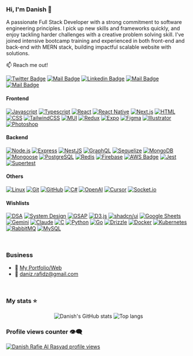 ### Hi, I'm Danish 👋

A passionate Full Stack Developer with a strong commitment to software engineering principles. I pick up new skills and frameworks quickly, and enjoy tackling harder challenges with a creative problem solving skill. I've joined intensive bootcamp training and experienced in both front-end and back-end with MERN stack, building impactful scalable website with solutions.

:mailbox: Reach me out!

[![Twitter Badge](https://img.shields.io/badge/-@Twitter-1ca0f1?style=flat&labelColor=1ca0f1&logo=twitter&logoColor=white&link=https://twitter.com/MaksymRudnyi)](https://twitter.com/DevDanzen) 
[![Mail Badge](https://img.shields.io/badge/-Youtube-e74c3c?style=flat&labelColor=e74c3c&logo=youtube&logoColor=white)]([https://youtube.com/@MaksymRudnyi?si=rYeYSkEaREqugOCt](https://www.youtube.com/@DevDanzen))
[![Linkedin Badge](https://img.shields.io/badge/-Linkedin-0e76a8?style=flat&labelColor=0e76a8&logo=linkedin&logoColor=white)](https://www.linkedin.com/in/https://www.linkedin.com/in/danish-rafie-al-rasyad//) 
[![Mail Badge](https://img.shields.io/badge/-@Instagram-e84393?style=flat&labelColor=e84393&logo=instagram&logoColor=white)](https://www.instagram.com/devdanzen/) 
[![Mail Badge](https://img.shields.io/badge/-Email-c0392b?style=flat&labelColor=c0392b&logo=gmail&logoColor=white)](mailto:daniz.rafidz@gmail.com)

#### Frontend
[![Javascript](https://img.shields.io/badge/-Javascript-F0DB4F?style=for-the-badge&labelColor=black&logo=javascript&logoColor=F0DB4F)](#)
[![Typescript](https://img.shields.io/badge/-Typescript-007ACC?style=for-the-badge&labelColor=black&logo=typescript&logoColor=007ACC)](#)
[![React](https://img.shields.io/badge/-React-61DAFB?style=for-the-badge&labelColor=black&logo=react&logoColor=61DAFB)](#)
[![React Native](https://img.shields.io/badge/-React_Native-61DAFB?style=for-the-badge&labelColor=black&logo=react&logoColor=61DAFB)](#)
[![Next.js](https://img.shields.io/badge/-Next.js-000000?style=for-the-badge&labelColor=black&logo=next.js&logoColor=white)](#)
[![HTML](https://img.shields.io/badge/-HTML5-E34F26?style=for-the-badge&labelColor=black&logo=html5&logoColor=E34F26)](#)
[![CSS](https://img.shields.io/badge/-CSS3-1572B6?style=for-the-badge&labelColor=black&logo=css3&logoColor=1572B6)](#)
[![TailwindCSS](https://img.shields.io/badge/-TailwindCSS-38B2AC?style=for-the-badge&labelColor=black&logo=tailwindcss&logoColor=38B2AC)](#)
[![MUI](https://img.shields.io/badge/-MUI-007FFF?style=for-the-badge&labelColor=black&logo=mui&logoColor=007FFF)](#)
[![Redux](https://img.shields.io/badge/-Redux-764ABC?style=for-the-badge&labelColor=black&logo=redux&logoColor=764ABC)](#)
[![Expo](https://img.shields.io/badge/-Expo-000020?style=for-the-badge&labelColor=black&logo=expo&logoColor=white)](#)
[![Figma](https://img.shields.io/badge/-Figma-F24E1E?style=for-the-badge&labelColor=black&logo=figma&logoColor=F24E1E)](#)
[![Illustrator](https://img.shields.io/badge/-Illustrator-FF9A00?style=for-the-badge&labelColor=black&logo=adobeillustrator&logoColor=FF9A00)](#)
[![Photoshop](https://img.shields.io/badge/-Photoshop-31A8FF?style=for-the-badge&labelColor=black&logo=adobephotoshop&logoColor=31A8FF)](#)

#### Backend
[![Node.js](https://img.shields.io/badge/-Node.js-3C873A?style=for-the-badge&labelColor=black&logo=node.js&logoColor=3C873A)](#)
[![Express](https://img.shields.io/badge/-Express-000000?style=for-the-badge&labelColor=black&logo=express&logoColor=white)](#)
[![NestJS](https://img.shields.io/badge/-NestJS-E0234E?style=for-the-badge&labelColor=black&logo=nestjs&logoColor=E0234E)](#)
[![GraphQL](https://img.shields.io/badge/-GraphQL-e535ab?style=for-the-badge&labelColor=black&logo=graphql&logoColor=e535ab)](#)
[![Sequelize](https://img.shields.io/badge/-Sequelize-52B0E7?style=for-the-badge&labelColor=black&logo=sequelize&logoColor=52B0E7)](#)
[![MongoDB](https://img.shields.io/badge/-MongoDB-47A248?style=for-the-badge&labelColor=black&logo=mongodb&logoColor=47A248)](#)
[![Mongoose](https://img.shields.io/badge/-Mongoose-880000?style=for-the-badge&labelColor=black&logo=mongoose&logoColor=880000)](#)
[![PostgreSQL](https://img.shields.io/badge/-PostgreSQL-336791?style=for-the-badge&labelColor=black&logo=postgresql&logoColor=336791)](#)
[![Redis](https://img.shields.io/badge/-Redis-DC382D?style=for-the-badge&labelColor=black&logo=redis&logoColor=DC382D)](#)
[![Firebase](https://img.shields.io/badge/-Firebase-FFCA28?style=for-the-badge&labelColor=black&logo=firebase&logoColor=FFCA28)](#)
[![AWS Badge](https://img.shields.io/badge/-AWS-232F3E?style=for-the-badge&labelColor=black&logo=amazonaws&logoColor=FF9900)](#)
[![Jest](https://img.shields.io/badge/-Jest-C21325?style=for-the-badge&labelColor=black&logo=jest&logoColor=C21325)](#)
[![Supertest](https://img.shields.io/badge/-Supertest-FF69B4?style=for-the-badge&labelColor=black&logo=jest&logoColor=FF69B4)](#)

#### Others
[![Linux](https://img.shields.io/badge/-Linux-FCC624?style=for-the-badge&labelColor=black&logo=linux&logoColor=FCC624)](#)
[![Git](https://img.shields.io/badge/-Git-F05032?style=for-the-badge&labelColor=black&logo=git&logoColor=F05032)](#)
[![GitHub](https://img.shields.io/badge/-GitHub-181717?style=for-the-badge&labelColor=black&logo=github&logoColor=white)](#)
[![C#](https://img.shields.io/badge/-C%23-239120?style=for-the-badge&labelColor=black&logo=csharp&logoColor=239120)](#)
[![OpenAI](https://img.shields.io/badge/-OpenAI-412991?style=for-the-badge&labelColor=black&logo=openai&logoColor=white)](#)
[![Cursor](https://img.shields.io/badge/-Cursor-5A5A5A?style=for-the-badge&labelColor=black&logo=cursor&logoColor=white)](#)
[![Socket.io](https://img.shields.io/badge/-Socket.io-010101?style=for-the-badge&labelColor=black&logo=socket.io&logoColor=white)](#)

#### Wishlists
[![DSA](https://img.shields.io/badge/-Data_Structures_&_Algorithms-0077B5?style=for-the-badge&labelColor=black&logo=leetcode&logoColor=orange)](#)
[![System Design](https://img.shields.io/badge/-System_Design-FF8800?style=for-the-badge&labelColor=black&logo=databricks&logoColor=white)](#)
[![GSAP](https://img.shields.io/badge/-GSAP-88CE02?style=for-the-badge&labelColor=black&logo=greensock&logoColor=88CE02)](#)
[![D3.js](https://img.shields.io/badge/-D3.js-F9A03C?style=for-the-badge&labelColor=black&logo=d3dotjs&logoColor=F9A03C)](#)
[![shadcn/ui](https://img.shields.io/badge/-shadcn/ui-white?style=for-the-badge&labelColor=black&logo=vercel&logoColor=white)](#)
[![Google Sheets](https://img.shields.io/badge/-Google_Sheets-34A853?style=for-the-badge&labelColor=black&logo=google-sheets&logoColor=34A853)](#)
[![Gemini](https://img.shields.io/badge/-Gemini-4285F4?style=for-the-badge&labelColor=black&logo=google&logoColor=white)](#)
[![Claude](https://img.shields.io/badge/-Claude-8A63D2?style=for-the-badge&labelColor=black&logoColor=white&logo=anthropic)](#)
[![C](https://img.shields.io/badge/-C-00599C?style=for-the-badge&labelColor=black&logo=c&logoColor=00599C)](#)
[![Python](https://img.shields.io/badge/-Python-3776AB?style=for-the-badge&labelColor=black&logo=python&logoColor=3776AB)](#)
[![Go](https://img.shields.io/badge/-Go-00ADD8?style=for-the-badge&labelColor=black&logo=go&logoColor=00ADD8)](#)
[![Drizzle](https://img.shields.io/badge/-Drizzle-FF8B6E?style=for-the-badge&labelColor=black&logo=drizzle&logoColor=FF8B6E)](#)
[![Docker](https://img.shields.io/badge/-Docker-2496ED?style=for-the-badge&labelColor=black&logo=docker&logoColor=2496ED)](#)
[![Kubernetes](https://img.shields.io/badge/-Kubernetes-326CE5?style=for-the-badge&labelColor=black&logo=kubernetes&logoColor=326CE5)](#)
[![RabbitMQ](https://img.shields.io/badge/-RabbitMQ-FF6600?style=for-the-badge&labelColor=black&logo=rabbitmq&logoColor=FF6600)](#)
[![MySQL](https://img.shields.io/badge/-MySQL-4479A1?style=for-the-badge&labelColor=black&logo=mysql&logoColor=4479A1)](#)

<br/>

### Business
- :paperclip: [My Portfolio/Web](https://devdanzen.vercel.app/)
- :email: daniz.rafidz@gmail.com

<br/>

### My stats ⭐

<div align="center">
<img alt="Danish's GitHub stats" src="https://github-readme-stats.vercel.app/api?username=devdanzen&show_icons=true&theme=transparent"/>
<img alt="Top langs" src="https://github-readme-stats.vercel.app/api/top-langs/?username=devdanzen&layout=compact&&langs_count=8"/>
</div>

### Profile views counter 👁️‍🗨️
[![Danish Rafie Al Rasyad profile views](https://u8views.com/api/v1/github/profiles/105960343/views/day-week-month-total-count.svg)](https://u8views.com/github/devdanzen)


[reactplaylist]:https://youtube.com/playlist?list=PLlYbsPJVZjBygXalKUVKkvFyHQ1NifIiW&si=pj2Rfx3ztZjb_c1P
[graphqllist]: https://youtube.com/playlist?list=PLlYbsPJVZjByzzOLWl2n15n0uQ7m8loEh&si=0NXO3LQENlDOOqdK
